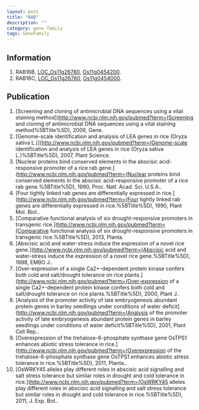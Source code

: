```yaml
---
layout: post
title: "RAB"
description: ""
category: gene family
tags: GeneFamily
---
```


## Information
1. RAB16B, [LOC_Os11g26780](http://rice.plantbiology.msu.edu/cgi-bin/ORF_infopage.cgi?orf=LOC_Os11g26780), [Os11g0454200](http://rapdb.dna.affrc.go.jp/viewer/gbrowse_details/irgsp1?name=Os11g0454200).
2. RAB16C, [LOC_Os11g26760](http://rice.plantbiology.msu.edu/cgi-bin/ORF_infopage.cgi?orf=LOC_Os11g26760), [Os11g0454000](http://rapdb.dna.affrc.go.jp/viewer/gbrowse_details/irgsp1?name=Os11g0454000).

## Publication
1. [Screening and cloning of antimicrobial DNA sequences using a vital staining method](http://www.ncbi.nlm.nih.gov/pubmed?term=(Screening and cloning of antimicrobial DNA sequences using a vital staining method%5BTitle%5D), 2009, Gene.
2. [Genome-scale identification and analysis of LEA genes in rice (Oryza sativa L.)](http://www.ncbi.nlm.nih.gov/pubmed?term=(Genome-scale identification and analysis of LEA genes in rice (Oryza sativa L.)%5BTitle%5D), 2007, Plant Science.
3. [Nuclear proteins bind conserved elements in the abscisic acid-responsive promoter of a rice rab gene.](http://www.ncbi.nlm.nih.gov/pubmed?term=(Nuclear proteins bind conserved elements in the abscisic acid-responsive promoter of a rice rab gene.%5BTitle%5D), 1990, Proc. Natl. Acad. Sci. U.S.A..
4. [Four tightly linked rab genes are differentially expressed in rice.](http://www.ncbi.nlm.nih.gov/pubmed?term=(Four tightly linked rab genes are differentially expressed in rice.%5BTitle%5D), 1990, Plant Mol. Biol..
5. [Comparative functional analysis of six drought-responsive promoters in transgenic rice.](http://www.ncbi.nlm.nih.gov/pubmed?term=(Comparative functional analysis of six drought-responsive promoters in transgenic rice.%5BTitle%5D), 2013, Planta.
6. [Abscisic acid and water-stress induce the expression of a novel rice gene.](http://www.ncbi.nlm.nih.gov/pubmed?term=(Abscisic acid and water-stress induce the expression of a novel rice gene.%5BTitle%5D), 1988, EMBO J..
7. [Over-expression of a single Ca2+-dependent protein kinase confers both cold and salt/drought tolerance on rice plants.](http://www.ncbi.nlm.nih.gov/pubmed?term=(Over-expression of a single Ca2+-dependent protein kinase confers both cold and salt/drought tolerance on rice plants.%5BTitle%5D), 2000, Plant J..
8. [Analysis of the promoter activity of late embryogenesis abundant protein genes in barley seedlings under conditions of water deficit](http://www.ncbi.nlm.nih.gov/pubmed?term=(Analysis of the promoter activity of late embryogenesis abundant protein genes in barley seedlings under conditions of water deficit%5BTitle%5D), 2001, Plant Cell Rep..
9. [Overexpression of the trehalose-6-phosphate synthase gene OsTPS1 enhances abiotic stress tolerance in rice.](http://www.ncbi.nlm.nih.gov/pubmed?term=(Overexpression of the trehalose-6-phosphate synthase gene OsTPS1 enhances abiotic stress tolerance in rice.%5BTitle%5D), 2011, Planta..
10. [OsWRKY45 alleles play different roles in abscisic acid signalling and salt stress tolerance but similar roles in drought and cold tolerance in rice.](http://www.ncbi.nlm.nih.gov/pubmed?term=(OsWRKY45 alleles play different roles in abscisic acid signalling and salt stress tolerance but similar roles in drought and cold tolerance in rice.%5BTitle%5D), 2011, J. Exp. Bot..


